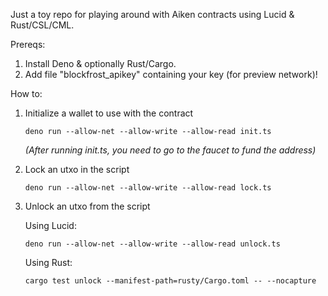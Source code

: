 Just a toy repo for playing around with Aiken contracts using Lucid & Rust/CSL/CML.

Prereqs: 
1. Install Deno & optionally Rust/Cargo.
2. Add file "blockfrost_apikey" containing your key (for preview network)!

How to:

1. Initialize a wallet to use with the contract
    ```
    deno run --allow-net --allow-write --allow-read init.ts
    ```
    *(After running init.ts, you need to go to the faucet to fund the address)*

2. Lock an utxo in the script
    ```
    deno run --allow-net --allow-write --allow-read lock.ts
    ```

3. Unlock an utxo from the script

    Using Lucid:
    ```
    deno run --allow-net --allow-write --allow-read unlock.ts
    ```

    Using Rust:
    ```
    cargo test unlock --manifest-path=rusty/Cargo.toml -- --nocapture
    ``` 



